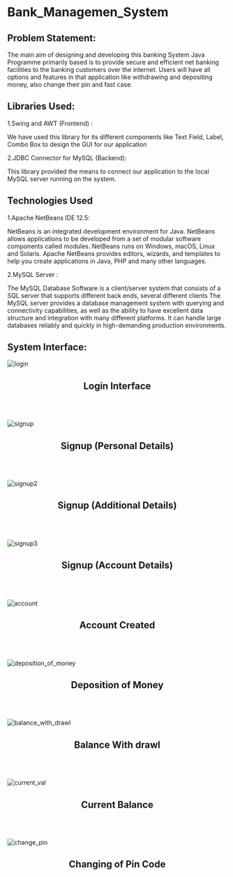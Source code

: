 # Bank_Managemen_System #

 ## Problem Statement: ##
 The main aim of designing and developing this banking System Java Programme primarily
based is to provide secure and efficient net banking facilities to the banking customers over the
internet.
Users will have all options and features in that application like withdrawing and depositing
money, also change their pin and fast case.

## Libraries Used: ##
1.Swing and AWT (Frontend) :<br />

We have used this library for its different components like Text Field, Label, Combo Box to
design the GUI for our application

2.JDBC Connector for MySQL (Backend): <br/>

This library provided the means to connect our application to the local MySQL server running
on the system.

## Technologies Used ##
1.Apache NetBeans IDE 12.5: <br/>

NetBeans is an integrated development environment for Java. NetBeans allows applications to
be developed from a set of modular software components called modules. NetBeans runs on
Windows, macOS, Linux and Solaris. Apache NetBeans provides editors, wizards, and
templates to help you create applications in Java, PHP and many other languages.

2.MySQL Server : <br/>

The MySQL Database Software is a client/server system that consists of a SQL server that
supports different back ends, several different clients The MySQL server provides a database
management system with querying and connectivity capabilities, as well as the ability to have
excellent data structure and integration with many different platforms. It can handle large
databases reliably and quickly in high-demanding production environments.

## System Interface: ##


![login](https://user-images.githubusercontent.com/84977189/179014170-02769852-6a2a-4001-b620-be2bb00a6e37.png)

<h2 align="center">Login Interface</h2><br/><br/>

![signup](https://user-images.githubusercontent.com/84977189/179015878-2e8c67df-d74f-437e-9752-5dc4d31dc983.png)

<h2 align="center">Signup (Personal Details)</h2><br/><br/>

![signup2](https://user-images.githubusercontent.com/84977189/179016209-5e57d2eb-521a-4f79-af24-eb2a78b87757.png)

<h2 align="center">Signup (Additional Details)</h2><br/><br/>

![signup3](https://user-images.githubusercontent.com/84977189/179016365-aeb9cade-b74c-45a4-88b4-ae0c2f0169cc.png)
<h2 align="center">Signup (Account Details)</h2><br/><br/>

![account](https://user-images.githubusercontent.com/84977189/179016596-084bb600-c12b-413f-b437-63cfdbae995a.png)
<h2 align="center">Account Created</h2><br/><br/>

![deposition_of_money](https://user-images.githubusercontent.com/84977189/179016734-917d363e-5317-443a-a6bf-cc0f60d0a828.png)
<h2 align="center">Deposition of Money</h2><br/><br/>

![balance_with_drawl](https://user-images.githubusercontent.com/84977189/179016896-05072f21-219f-46c6-af49-fc4c925fcaba.png)
<h2 align="center">Balance With drawl</h2><br/><br/>

![current_val](https://user-images.githubusercontent.com/84977189/179017031-4a4c7318-08b2-4ffc-91a2-1ae729911b16.png)
<h2 align="center">Current Balance</h2><br/><br/>

![change_pin](https://user-images.githubusercontent.com/84977189/179017165-50234816-0b24-4f2c-85c5-fb619acf55f2.png)
<h2 align="center">Changing of Pin Code</h2><br/><br/>

